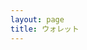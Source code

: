 ```yaml
---
layout: page
title: ウォレット
---
```


<!-- TODO 簡単な使い方と注意事項・FAQ step2 walletが来たらstep1の情報がほぼ不要になるはずなので優先度低め -->
